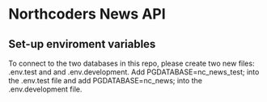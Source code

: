 # Northcoders News API

## Set-up enviroment variables

To connect to the two databases in this repo, please create two new files: .env.test and and .env.development. Add PGDATABASE=nc_news_test; into the .env.test file and add PGDATABASE=nc_news; into the .env.development file.

